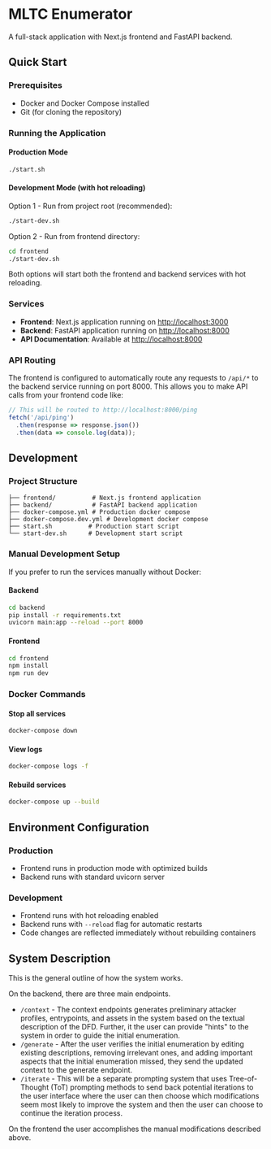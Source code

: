 # MLTC Enumerator

A full-stack application with Next.js frontend and FastAPI backend.

## Quick Start

### Prerequisites
- Docker and Docker Compose installed
- Git (for cloning the repository)

### Running the Application

#### Production Mode
```bash
./start.sh
```

#### Development Mode (with hot reloading)

Option 1 - Run from project root (recommended):
```bash
./start-dev.sh
```

Option 2 - Run from frontend directory:
```bash
cd frontend
./start-dev.sh
```

Both options will start both the frontend and backend services with hot reloading.

### Services

- **Frontend**: Next.js application running on [http://localhost:3000](http://localhost:3000)
- **Backend**: FastAPI application running on [http://localhost:8000](http://localhost:8000)
- **API Documentation**: Available at [http://localhost:8000](http://localhost:8000)

### API Routing

The frontend is configured to automatically route any requests to `/api/*` to the backend service running on port 8000. This allows you to make API calls from your frontend code like:

```javascript
// This will be routed to http://localhost:8000/ping
fetch('/api/ping')
  .then(response => response.json())
  .then(data => console.log(data));
```

## Development

### Project Structure
```
├── frontend/          # Next.js frontend application
├── backend/           # FastAPI backend application
├── docker-compose.yml # Production docker compose
├── docker-compose.dev.yml # Development docker compose
├── start.sh          # Production start script
└── start-dev.sh      # Development start script
```

### Manual Development Setup

If you prefer to run the services manually without Docker:

#### Backend
```bash
cd backend
pip install -r requirements.txt
uvicorn main:app --reload --port 8000
```

#### Frontend
```bash
cd frontend
npm install
npm run dev
```

### Docker Commands

#### Stop all services
```bash
docker-compose down
```

#### View logs
```bash
docker-compose logs -f
```

#### Rebuild services
```bash
docker-compose up --build
```

## Environment Configuration

### Production
- Frontend runs in production mode with optimized builds
- Backend runs with standard uvicorn server

### Development
- Frontend runs with hot reloading enabled
- Backend runs with `--reload` flag for automatic restarts
- Code changes are reflected immediately without rebuilding containers 

## System Description
This is the general outline of how the system works.

On the backend, there are three main endpoints.

- `/context` - The context endpoints generates preliminary attacker profiles, entrypoints, and assets in the system based on the textual description of the DFD. Further, it the user can provide "hints" to the system in order to guide the initial enumeration.
- `/generate` - After the user verifies the initial enumeration by editing existing descriptions, removing irrelevant ones, and adding important aspects that the initial enumeration missed, they send the updated context to the generate endpoint.
- `/iterate` - This will be a separate prompting system that uses Tree-of-Thought (ToT) prompting methods to send back potential iterations to the user interface where the user can then choose which modifications seem most likely to improve the system and then the user can choose to continue the iteration process.

On the frontend the user accomplishes the manual modifications described above.